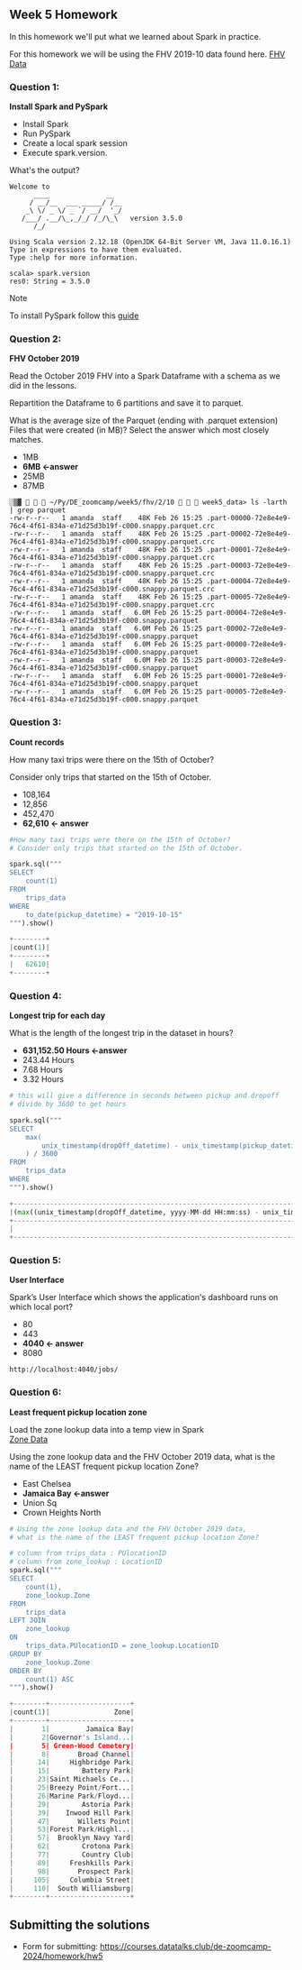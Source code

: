 ## Week 5 Homework 

In this homework we'll put what we learned about Spark in practice.

For this homework we will be using the FHV 2019-10 data found here. [FHV Data](https://github.com/DataTalksClub/nyc-tlc-data/releases/download/fhv/fhv_tripdata_2019-10.csv.gz)

### Question 1: 

**Install Spark and PySpark** 

- Install Spark
- Run PySpark
- Create a local spark session
- Execute spark.version.

What's the output?

```console
Welcome to
      ____              __
     / __/__  ___ _____/ /__
    _\ \/ _ \/ _ `/ __/  '_/
   /___/ .__/\_,_/_/ /_/\_\   version 3.5.0
      /_/

Using Scala version 2.12.18 (OpenJDK 64-Bit Server VM, Java 11.0.16.1)
Type in expressions to have them evaluated.
Type :help for more information.

scala> spark.version
res0: String = 3.5.0
```

> [!NOTE]
> To install PySpark follow this [guide](https://github.com/DataTalksClub/data-engineering-zoomcamp/blob/main/05-batch/setup/pyspark.md)

### Question 2: 

**FHV October 2019**

Read the October 2019 FHV into a Spark Dataframe with a schema as we did in the lessons.

Repartition the Dataframe to 6 partitions and save it to parquet.

What is the average size of the Parquet (ending with .parquet extension) Files that were created (in MB)? Select the answer which most closely matches.

- 1MB
- **6MB <-answer**
- 25MB
- 87MB

```commandline
░▒▓    ~/Py/DE_zoomcamp/week5/fhv/2/10    week5_data> ls -larth | grep parquet                   
-rw-r--r--   1 amanda  staff    48K Feb 26 15:25 .part-00000-72e8e4e9-76c4-4f61-834a-e71d25d3b19f-c000.snappy.parquet.crc
-rw-r--r--   1 amanda  staff    48K Feb 26 15:25 .part-00002-72e8e4e9-76c4-4f61-834a-e71d25d3b19f-c000.snappy.parquet.crc
-rw-r--r--   1 amanda  staff    48K Feb 26 15:25 .part-00001-72e8e4e9-76c4-4f61-834a-e71d25d3b19f-c000.snappy.parquet.crc
-rw-r--r--   1 amanda  staff    48K Feb 26 15:25 .part-00003-72e8e4e9-76c4-4f61-834a-e71d25d3b19f-c000.snappy.parquet.crc
-rw-r--r--   1 amanda  staff    48K Feb 26 15:25 .part-00004-72e8e4e9-76c4-4f61-834a-e71d25d3b19f-c000.snappy.parquet.crc
-rw-r--r--   1 amanda  staff    48K Feb 26 15:25 .part-00005-72e8e4e9-76c4-4f61-834a-e71d25d3b19f-c000.snappy.parquet.crc
-rw-r--r--   1 amanda  staff   6.0M Feb 26 15:25 part-00004-72e8e4e9-76c4-4f61-834a-e71d25d3b19f-c000.snappy.parquet
-rw-r--r--   1 amanda  staff   6.0M Feb 26 15:25 part-00002-72e8e4e9-76c4-4f61-834a-e71d25d3b19f-c000.snappy.parquet
-rw-r--r--   1 amanda  staff   6.0M Feb 26 15:25 part-00000-72e8e4e9-76c4-4f61-834a-e71d25d3b19f-c000.snappy.parquet
-rw-r--r--   1 amanda  staff   6.0M Feb 26 15:25 part-00003-72e8e4e9-76c4-4f61-834a-e71d25d3b19f-c000.snappy.parquet
-rw-r--r--   1 amanda  staff   6.0M Feb 26 15:25 part-00001-72e8e4e9-76c4-4f61-834a-e71d25d3b19f-c000.snappy.parquet
-rw-r--r--   1 amanda  staff   6.0M Feb 26 15:25 part-00005-72e8e4e9-76c4-4f61-834a-e71d25d3b19f-c000.snappy.parquet
```


### Question 3: 

**Count records** 

How many taxi trips were there on the 15th of October?

Consider only trips that started on the 15th of October.

- 108,164
- 12,856
- 452,470
- **62,610 <- answer**

```python
#How many taxi trips were there on the 15th of October?
# Consider only trips that started on the 15th of October.

spark.sql("""
SELECT 
    count(1)
FROM 
    trips_data
WHERE
    to_date(pickup_datetime) = "2019-10-15"
""").show()

+--------+
|count(1)|
+--------+
|   62610|
+--------+
```

### Question 4: 

**Longest trip for each day** 

What is the length of the longest trip in the dataset in hours?

- **631,152.50 Hours <-answer** 
- 243.44 Hours
- 7.68 Hours
- 3.32 Hours

```python
# this will give a difference in seconds between pickup and dropoff
# divide by 3600 to get hours 

spark.sql("""
SELECT 
    max(
        unix_timestamp(dropOff_datetime) - unix_timestamp(pickup_datetime)
    ) / 3600
FROM 
    trips_data
WHERE
""").show()

+----------------------------------------------------------------------------------------------------------------------------+
|(max((unix_timestamp(dropOff_datetime, yyyy-MM-dd HH:mm:ss) - unix_timestamp(pickup_datetime, yyyy-MM-dd HH:mm:ss))) / 3600)|
+----------------------------------------------------------------------------------------------------------------------------+
|                                                                                                                    631152.5|
+----------------------------------------------------------------------------------------------------------------------------+

```

### Question 5: 

**User Interface**

Spark’s User Interface which shows the application's dashboard runs on which local port?

- 80
- 443
- **4040 <- answer**
- 8080

`http://localhost:4040/jobs/`

### Question 6: 

**Least frequent pickup location zone**

Load the zone lookup data into a temp view in Spark</br>
[Zone Data](https://github.com/DataTalksClub/nyc-tlc-data/releases/download/misc/taxi_zone_lookup.csv)

Using the zone lookup data and the FHV October 2019 data, what is the name of the LEAST frequent pickup location Zone?</br>

- East Chelsea
- **Jamaica Bay <-answer**
- Union Sq
- Crown Heights North

```python
# Using the zone lookup data and the FHV October 2019 data, 
# what is the name of the LEAST frequent pickup location Zone?

# column from trips_data : PUlocationID
# column from zone_lookup : LocationID
spark.sql("""
SELECT 
    count(1),
    zone_lookup.Zone 
FROM 
    trips_data
LEFT JOIN 
    zone_lookup
ON
    trips_data.PUlocationID = zone_lookup.LocationID 
GROUP BY 
    zone_lookup.Zone
ORDER BY 
    count(1) ASC
""").show()

+--------+--------------------+
|count(1)|                Zone|
+--------+--------------------+
|       1|         Jamaica Bay|
|       2|Governor's Island...|
|       5| Green-Wood Cemetery|
|       8|       Broad Channel|
|      14|     Highbridge Park|
|      15|        Battery Park|
|      23|Saint Michaels Ce...|
|      25|Breezy Point/Fort...|
|      26|Marine Park/Floyd...|
|      29|        Astoria Park|
|      39|    Inwood Hill Park|
|      47|       Willets Point|
|      53|Forest Park/Highl...|
|      57|  Brooklyn Navy Yard|
|      62|        Crotona Park|
|      77|        Country Club|
|      89|     Freshkills Park|
|      98|       Prospect Park|
|     105|     Columbia Street|
|     110|  South Williamsburg|
+--------+--------------------+
```

## Submitting the solutions

- Form for submitting: https://courses.datatalks.club/de-zoomcamp-2024/homework/hw5
